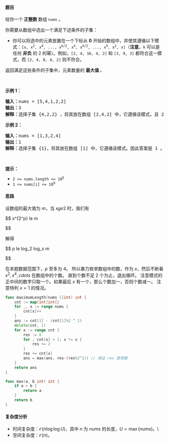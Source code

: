 #### 题目

<p>给你一个<strong> 正整数 </strong>数组 <code>nums</code> 。</p>

<p>你需要从数组中选出一个满足下述条件的<span data-keyword="subset">子集</span>：</p>

<ul>
	<li>你可以将选中的元素放置在一个下标从 <strong>0</strong> 开始的数组中，并使其遵循以下模式：<code>[x, x<sup>2</sup>, x<sup>4</sup>, ..., x<sup>k/2</sup>, x<sup>k</sup>, x<sup>k/2</sup>, ..., x<sup>4</sup>, x<sup>2</sup>, x]</code>（<strong>注意</strong>，<code>k</code> 可以是任何 <strong>非负</strong> 的 2 的幂）。例如，<code>[2, 4, 16, 4, 2]</code> 和 <code>[3, 9, 3]</code> 都符合这一模式，而 <code>[2, 4, 8, 4, 2]</code> 则不符合。</li>
</ul>

<p>返回满足这些条件的子集中，元素数量的 <strong>最大值 </strong><em>。</em></p>

<p> </p>

<p><strong class="example">示例 1：</strong></p>

<pre>
<strong>输入：</strong>nums = [5,4,1,2,2]
<strong>输出：</strong>3
<strong>解释：</strong>选择子集 {4,2,2} ，将其放在数组 [2,4,2] 中，它遵循该模式，且 2<sup>2</sup> == 4 。因此答案是 3 。
</pre>

<p><strong class="example">示例 2：</strong></p>

<pre>
<strong>输入：</strong>nums = [1,3,2,4]
<strong>输出：</strong>1
<strong>解释：</strong>选择子集 {1}，将其放在数组 [1] 中，它遵循该模式。因此答案是 1 。注意我们也可以选择子集 {2} 、{4} 或 {3} ，可能存在多个子集都能得到相同的答案。
</pre>

<p> </p>

<p><strong>提示：</strong></p>

<ul>
	<li><code>2 <= nums.length <= 10<sup>5</sup></code></li>
	<li><code>1 <= nums[i] <= 10<sup>9</sup></code></li>
</ul>

#### 思路

设数组的最大值为 $m$，当 $xge 2$ 时，我们有

$$
x^{2^p} le m

$$

解得

$$
p le log_2 log_x m

$$

在本题数据范围下，$p$ 至多为 $4$。
所以暴力枚举数组中的数，作为 $x$，然后不断看 $x^2,x^4,cdots$ 在数组中的个数。
直到个数不足 $2$ 个为止，退出循环。
注意模式的正中间的数字只取一个。如果最后 $x$ 有一个，那么个数加一，否则个数减一。
注意特判 $x=1$ 的情况。

```go [sol]
func maximumLength(nums []int) int {
	cnt := map[int]int{}
	for _, x := range nums {
		cnt[x]++
	}
	ans := cnt[1] - (cnt[1]%2 ^ 1)
	delete(cnt, 1)
	for x := range cnt {
		res := 0
		for ; cnt[x] > 1; x *= x {
			res += 2
		}
		res += cnt[x]
		ans = max(ans, res-(res%2^1)) // 保证 res 是奇数
	}
	return ans
}

func max(a, b int) int {
	if a > b {
		return a
	}
	return b
}
```

#### 复杂度分析

- 时间复杂度：$\mathcal{O}(n\log \log U)$，其中 $n$ 为 $\textit{nums}$ 的长度，$U=\max(\textit{nums})$。\
- 空间复杂度：$\mathcal{O}(n)$。
